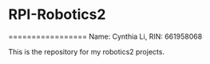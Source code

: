 # RPI-Robotics2
=================
Name: Cynthia Li, RIN: 661958068

This is the repository for my robotics2 projects.


